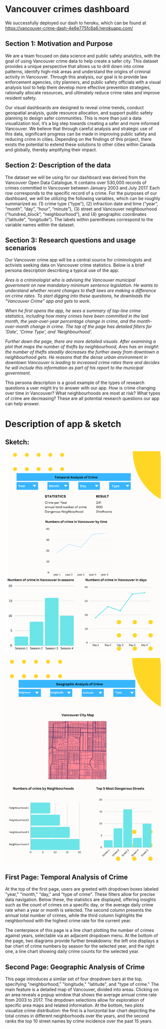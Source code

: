 # Vancouver crimes dashboard

We successfully deployed our dash to heroku, which can be found at https://vancouver-crime-dash-4e6e775fc6a6.herokuapp.com/

## Section 1: Motivation and Purpose

We are a team focused on data science and public safety analytics, with the goal of using Vancouver crime data to help create a safer city. This dataset provides a unique perspective that allows us to drill down into crime patterns, identify high-risk areas and understand the origins of criminal activity in Vancouver. Through this analysis, our goal is to provide law enforcement agencies, city planners, and public safety officials with a visual analysis tool to help them develop more effective prevention strategies, rationally allocate resources, and ultimately reduce crime rates and improve resident safety.  

Our visual dashboards are designed to reveal crime trends, conduct geospatial analysis, guide resource allocation, and support public safety planning to design safer communities. This is more than just a data visualization tool, it’s a big step towards creating a safer and more informed Vancouver. We believe that through careful analysis and strategic use of this data, significant progress can be made in improving public safety and reducing crime in cities. Depending on the findings of this project, there exists the potential to extend these solutions to other cities within Canada and globally, thereby amplifying their impact. 

## Section 2: Description of the data

The dataset we will be using for our dashboard was derived from the Vancouver Open Data Catalogue. It contains over 530,000 records of crimes committed in Vancouver between January 2003 and July 2017. Each row corresponds to the specific record of a crime. For the purposes of our dashboard, we will be utilizing the following variables, which can be roughly summarized as: (1) crime type (“type”), (2) infraction date and time (“year”, “month”, “day”, “hour”, “minute”), (3) street and Vancouver neighbourhood (“hundred_block”, “neighbourhood”), and (4) geographic coordinates (“latitude”, “longitude”). The labels within parentheses correspond to the variable names within the dataset. 

## Section 3: Research questions and usage scenarios 
Our Vancouver crime app will be a central source for criminologists and activists seeking data on Vancouver crime statistics. Below is a brief persona description describing a typical use of the app: 

*Ares is a criminologist who is advising the Vancouver municipal government on new mandatory minimum sentence legislation. He wants to understand whether recent changes to theft laws are making a difference on crime rates. To start digging into these questions, he downloads the "Vancouver Crime" app and gets to work.* 

*When he first opens the app, he sees a summary of top-line crime statistics, including how many crimes have been committed in the last month, the year-over-year percentage change in crime, and the month-over-month change in crime. The top of the page has detailed filters for 'Date', 'Crime Type', and 'Neighbourhood'.* 

*Further down the page, there are more detailed visuals. After examining a plot that maps the number of thefts by neighbourhood, Ares has an insight: the number of thefts steadily decreases the further away from downtown a neighbourhood gets. He reasons that the dense urban environment in downtown Vancouver is leading to increased crime rates there and decides he will include this information as part of his report to the municipal government.*

This persona description is a good example of the types of research questions a user might try to answer with our app. How is crime changing over time in Vancouver? What neighbourhoods are most at risk? What types of crime are decreasing? These are all potential research questions our app can help answer. 
 

# Description of app & sketch 

## Sketch:
![my sketch image](image_folder/s.png)

![my sketch image](image_folder/s_2.png)

## First Page: Temporal Analysis of Crime
At the top of the first page, users are greeted with dropdown boxes labeled "year," "month," "day," and "type of crime". These filters allow for precise data navigation. Below these, the statistics are displayed, offering insights such as the count of crimes on a specific day, or the average daily crime rate when a year or month is selected. The second column presents the annual total number of crimes, while the third column highlights the neighborhood with the highest crime rate for the current year. 

The centerpiece of this page is a line chart plotting the number of crimes against years, selectable via an adjacent dropdown menu. At the bottom of the page, two diagrams provide further breakdowns: the left one displays a bar chart of crime numbers by season for the selected year, and the right one, a line chart showing daily crime counts for the selected year. 

## Second Page: Geographic Analysis of Crime 
This page introduces a similar set of four dropdown bars at the top, specifying "neighborhood," "longitude," "latitude", and "type of crime." The main feature is a detailed map of Vancouver, divided into areas. Clicking on an area reveals a popup window that shows the average annual crime rate from 2003 to 2017. The dropdown selections allow for exploration of specific area maps and related information. At the bottom, two plots visualize crime distribution: the first is a horizontal bar chart depicting the total crimes in different neighborhoods over the years, and the second ranks the top 10 street names by crime incidence over the past 15 years. 
